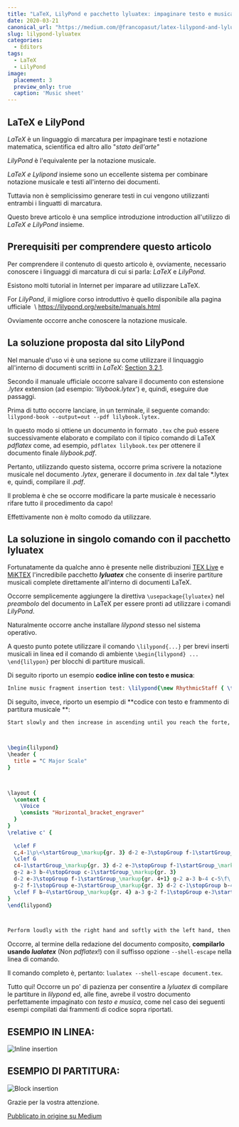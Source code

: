 ```yaml
---
title: "LaTeX, LilyPond e pacchetto lyluatex: impaginare testo e musica con qualità allo stato dell'arte"
date: 2020-03-21
canonical_url: "https://medium.com/@francopasut/latex-lilypond-and-lyluatex-package-state-of-the-art-text-and-music-typesetting-f7c8d79ac66e/"
slug: lilypond-lyluatex
categories:
  - Editors
tags:
  - LaTeX
  - LilyPond
image:
  placement: 3
  preview_only: true
  caption: 'Music sheet'
---
```






## LaTeX e LilyPond  ##

*LaTeX* è un linguaggio di marcatura per  impaginare testi e notazione matematica, scientifica ed altro allo  \"*stato dell'arte\"* 

*LilyPond* è l'equivalente per la notazione musicale.

*LaTeX e  Lylipond* insieme sono un eccellente sistema per combinare notazione musicale e testi all'interno dei documenti.

Tuttavia non è semplicissimo generare testi in cui vengono utilizzanti entrambi i linguatti di marcatura.

Questo breve articolo è una semplice introduzione introduction all'utilizzo di  *LaTeX e LilyPond* insieme.

## Prerequisiti per comprendere questo articolo  ##

Per comprendere il contenuto di questo articolo è, ovviamente, necessario conoscere i linguaggi di marcatura di cui si parla: *LaTeX* e *LilyPond*.

Esistono molti tutorial in  Internet per imparare ad utilizzare LaTeX.

For *LilyPond*, il migliore corso introduttivo è quello disponibile alla pagina ufficiale  \ <https://lilypond.org/website/manuals.html>

Ovviamente occorre anche conoscere la notazione musicale.

## La soluzione proposta dal sito LilyPond  ##



Nel manuale d'uso vi è una sezione su come utilizzare il linquaggio all'interno di documenti scritti in  *LaTeX*: [Section 3.2.1](https://lilypond.org/doc/v2.22/Documentation/usage/latex).

Secondo il manuale ufficiale occorre salvare il documento  con estensione *.lytex* extension (ad esempio: '*lilybook.lytex*') e, quindi, eseguire due passaggi.

Prima di tutto occorre lanciare, in un terminale, il seguente comando: `lilypond-book --output=out --pdf lilybook.lytex.`

In questo modo si ottiene un documento in formato `.tex` che può essere successivamente elaborato e compilato  con il tipico comando di  LaTeX *pdflatex* come, ad esempio, `pdflatex lilybook.tex` per ottenere il documento finale   *lilybook.pdf*.

Pertanto, utilizzando questo sistema, occorre prima scrivere la notazione musicale nel documento *.lytex*, generare il documento in  *.tex* dal tale *.lytex e, quindi, compilare il  *.pdf*.

Il problema è che se occorre modificare la parte musicale è necessario rifare tutto il procedimento da capo!

Effettivamente non è molto comodo da utilizzare.

## La soluzione in singolo comando con il pacchetto lyluatex  ##

Fortunatamente da qualche anno è presente nelle distribuzioni  [TEX Live](https://ctan.org/pkg/texlive) e [MiKTEX](https://ctan.org/pkg/miktex) l'incredibile pacchetto  ***lyluatex*** che consente di inserire partiture musicali complete direttamente all'interno di documenti LaTeX.

Occorre semplicemente aggiungere la direttiva `\usepackage{lyluatex}` nel   *preambolo* del documento in LaTeX per essere pronti ad utilizzare i comandi *LilyPond*.

Naturalmente occorre anche installare  *lilypond* stesso nel sistema operativo.

A questo punto potete utilizzare il comando  `\lilypond{...}` per brevi inserti musicali in linea ed il comando di ambiente  `\begin{lilypond} ... \end{lilypon}` per blocchi di partiture musicali.

Di seguito riporto un esempio  **codice inline con testo e musica**:

```lilypond 
Inline music fragment insertion test: \lilypond{\new RhythmicStaff { \time 3/4 c4( c16) c c c c c c c \bar "|."}}
```

Di seguito, invece, riporto un esempio di **codice con testo e frammento di partitura musicale **:

```lilypond
Start slowly and then increase in ascending until you reach the forte, then decrease in descending until you reach the piano. Then repeat the scales (always in groups of three) with the colors in reverse, that is to start strong and decrease ifno to the floor in ascending, then increase to the strong in descending.



\begin{lilypond}
\header {
  title = "C Major Scale"
}



\layout {
  \context {
    \Voice
    \consists "Horizontal_bracket_engraver"
  }
}
\relative c' {
  
  \clef F 
  c,4-1\p\<\startGroup_\markup{gr. 3} d-2 e-3\stopGroup f-1\startGroup_\markup{gr. 4} g-2 a-3 b-4 \stopGroup
  \clef G
  c4-1\startGroup_\markup{gr. 3} d-2 e-3\stopGroup f-1\startGroup_\markup{gr. 4}
  g-2 a-3 b-4\stopGroup c-1\startGroup_\markup{gr. 3}
  d-2 e-3\stopGroup f-1\startGroup_\markup{gr. 4+1} g-2 a-3 b-4 c-5\f\!\stopGroup b-4\>\startGroup_\markup{gr. 4} a-3
  g-2 f-1\stopGroup e-3\startGroup_\markup{gr. 3} d-2 c-1\stopGroup b-4\startGroup_\markup{gr. 4} a-3 g-2 f-1\stopGroup e-3\startGroup_\markup{gr. 3} d-2 c-1\stopGroup
  \clef F b-4\startGroup_\markup{gr. 4} a-3 g-2 f-1\stopGroup e-3\startGroup_\markup{gr. 3} d-2 c-1\p\!\stopGraceMusic r
}
\end{lilypond}



Perform loudly with the right hand and softly with the left hand, then vice versa. Then switch the \textit{crescendo} and \textit{diminuendo} between the two hands.
```

Occorre, al termine della redazione del documento composito,  **compilarlo usando *lualatex*** (Non *pdflatex*!) con il suffisso opzione `--shell-escape` nella linea di comando.

Il comando completo è, pertanto:  `lualatex --shell-escape document.tex`.

Tutto qui! Occorre un po' di pazienza per consentire a  *lyluatex* di compilare le partiture in *lilypond* ed, alle fine, avrebe il vostro documento perfettamente impaginato con  *testo e musica*, come nel caso dei seguenti esempi compilati dai frammenti di codice sopra riportati.

## ESEMPIO IN LINEA:  ##

![Inline insertion](inline-music-fragment.png)

## ESEMPIO DI PARTITURA:  ##

![Block insertion](block-music-fragment.png)

Grazie per la vostra attenzione.


[Pubblicato in origine su Medium](https://medium.com/@francopasut/latex-lilypond-and-lyluatex-package-state-of-the-art-text-and-music-typesetting-f7c8d79ac66e)
